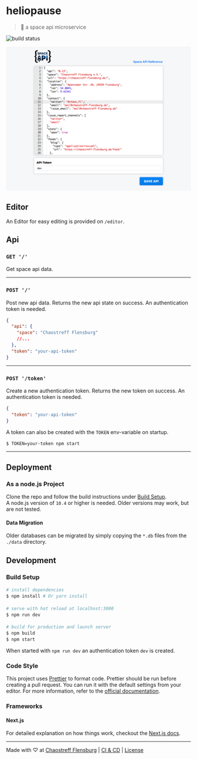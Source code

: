 # heliopause

> 🚀 a space api microservice

![build status](https://drone.ctfl.space/api/badges/chaostreff-flensburg/heliopause/status.svg)

![heliopause editor screenshot](/docs/screenshot.png)

## Editor

An Editor for easy editing is provided on `/editor`.

## Api

### `GET '/'`

Get space api data.

---

### `POST '/'`

Post new api data. Returns the new api state on success. An authentication token is needed.

```json
{
  "api": {
    "space": "Chaostreff Flensburg"
    //...
  },
  "token": "your-api-token"
}
```

---

### `POST '/token'`

Create a new authentication token. Returns the new token on success. An authentication token is needed.

```json
{
  "token": "your-api-token"
}
```

A token can also be created with the `TOKEN` env-variable on startup.

```bash
$ TOKEN=your-token npm start
```

---

## Deployment

### As a node.js Project

Clone the repo and follow the build instructions under [Build Setup](<#Build\ Setup>).  
A node.js version of `10.4` or higher is needed. Older versions may work, but are not tested.

#### Data Migration

Older databases can be migrated by simply copying the `*.db` files from the `./data` directory.

## Development

### Build Setup

```bash
# install dependencies
$ npm install # Or yarn install

# serve with hot reload at localhost:3000
$ npm run dev

# build for production and launch server
$ npm build
$ npm start
```

When started with `npm run dev` an authentication token `dev` is created.

### Code Style

This project uses [Prettier](https://prettier.io) to format code. Prettier should be run before creating a pull request. You can run it with the default settings from your editor. For more information, refer to the [official documentation](https://prettier.io).

### Frameworks

#### Next.js

For detailed explanation on how things work, checkout the [Next.js docs](https://nextjs.org/).

---

Made with ♡ at [Chaostreff Flensburg](https://twitter.com/chaos_fl) | [CI & CD](https://drone.ctfl.space/chaostreff-flensburg/heliopause) | [License](./LICENSE)
